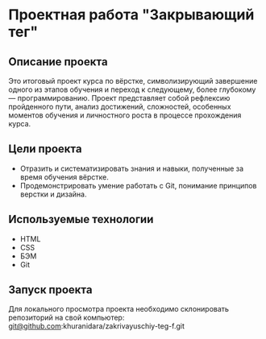 # Проектная работа "Закрывающий тег"

## Описание проекта

Это итоговый проект курса по вёрстке, символизирующий завершение одного из этапов обучения и переход к следующему, более глубокому — программированию. Проект представляет собой рефлексию пройденного пути, анализ достижений, сложностей, особенных моментов обучения и личностного роста в процессе прохождения курса.

## Цели проекта

- Отразить и систематизировать знания и навыки, полученные за время обучения вёрстке.
- Продемонстрировать умение работать с Git, понимание принципов верстки и дизайна.

## Используемые технологии

- HTML
- CSS
- БЭМ
- Git

## Запуск проекта

Для локального просмотра проекта необходимо склонировать репозиторий на свой компьютер:
git@github.com:khuranidara/zakrivayuschiy-teg-f.git
